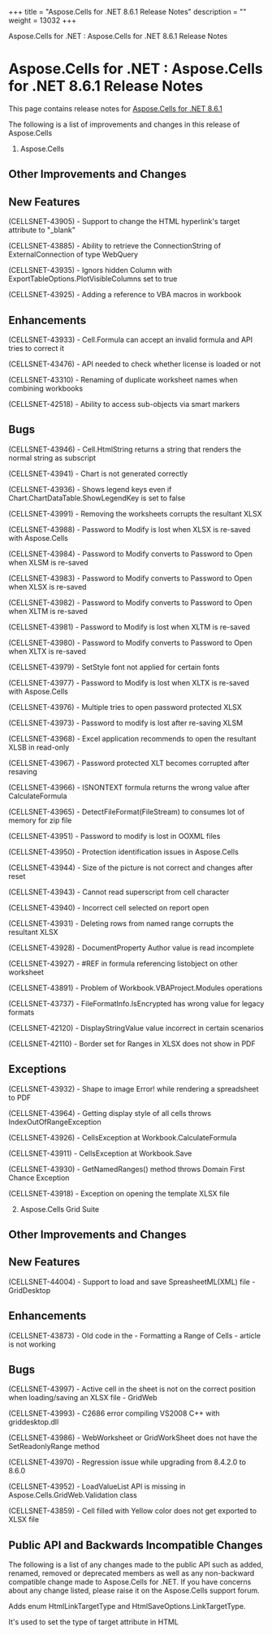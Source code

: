 +++
title = "Aspose.Cells for .NET 8.6.1 Release Notes" 
description = "" 
weight = 13032 
+++

Aspose.Cells for .NET : Aspose.Cells for .NET 8.6.1 Release Notes  

# Aspose.Cells for .NET : Aspose.Cells for .NET 8.6.1 Release Notes


This page contains release notes for [Aspose.Cells for .NET 8.6.1](http://www.aspose.com/downloads/cells/net/new-releases/aspose.cells-for-.net-8.6.1/)

The following is a list of improvements and changes in this release of Aspose.Cells

1) Aspose.Cells

## Other Improvements and Changes

## New Features

(CELLSNET-43905) - Support to change the HTML hyperlink's target attribute to "\_blank"

(CELLSNET-43885) - Ability to retrieve the ConnectionString of ExternalConnection of type WebQuery

(CELLSNET-43935) - Ignors hidden Column with ExportTableOptions.PlotVisibleColumns set to true

(CELLSNET-43925) - Adding a reference to VBA macros in workbook

## Enhancements

(CELLSNET-43933) - Cell.Formula can accept an invalid formula and API tries to correct it

(CELLSNET-43476) - API needed to check whether license is loaded or not

(CELLSNET-43310) - Renaming of duplicate worksheet names when combining workbooks

(CELLSNET-42518) - Ability to access sub-objects via smart markers

## Bugs

(CELLSNET-43946) - Cell.HtmlString returns a string that renders the normal string as subscript

(CELLSNET-43941) - Chart is not generated correctly

(CELLSNET-43936) - Shows legend keys even if Chart.ChartDataTable.ShowLegendKey is set to false

(CELLSNET-43991) - Removing the worksheets corrupts the resultant XLSX

(CELLSNET-43988) - Password to Modify is lost when XLSX is re-saved with Aspose.Cells

(CELLSNET-43984) - Password to Modify converts to Password to Open when XLSM is re-saved

(CELLSNET-43983) - Password to Modify converts to Password to Open when XLSX is re-saved

(CELLSNET-43982) - Password to Modify converts to Password to Open when XLTM is re-saved

(CELLSNET-43981) - Password to Modify is lost when XLTM is re-saved

(CELLSNET-43980) - Password to Modify converts to Password to Open when XLTX is re-saved

(CELLSNET-43979) - SetStyle font not applied for certain fonts

(CELLSNET-43977) - Password to Modify is lost when XLTX is re-saved with Aspose.Cells

(CELLSNET-43976) - Multiple tries to open password protected XLSX

(CELLSNET-43973) - Password to modify is lost after re-saving XLSM

(CELLSNET-43968) - Excel application recommends to open the resultant XLSB in read-only

(CELLSNET-43967) - Password protected XLT becomes corrupted after resaving

(CELLSNET-43966) - ISNONTEXT formula returns the wrong value after CalculateFormula

(CELLSNET-43965) - DetectFileFormat(FileStream) to consumes lot of memory for zip file

(CELLSNET-43951) - Password to modify is lost in OOXML files

(CELLSNET-43950) - Protection identification issues in Aspose.Cells

(CELLSNET-43944) - Size of the picture is not correct and changes after reset

(CELLSNET-43943) - Cannot read superscript from cell character

(CELLSNET-43940) - Incorrect cell selected on report open

(CELLSNET-43931) - Deleting rows from named range corrupts the resultant XLSX

(CELLSNET-43928) - DocumentProperty Author value is read incomplete

(CELLSNET-43927) - #REF in formula referencing listobject on other worksheet

(CELLSNET-43891) - Problem of Workbook.VBAProject.Modules operations

(CELLSNET-43737) - FileFormatInfo.IsEncrypted has wrong value for legacy formats

(CELLSNET-42120) - DisplayStringValue value incorrect in certain scenarios

(CELLSNET-42110) - Border set for Ranges in XLSX does not show in PDF

## Exceptions

(CELLSNET-43932) - Shape to image Error! while rendering a spreadsheet to PDF

(CELLSNET-43964) - Getting display style of all cells throws IndexOutOfRangeException

(CELLSNET-43926) - CellsException at Workbook.CalculateFormula

(CELLSNET-43911) - CellsException at Workbook.Save

(CELLSNET-43930) - GetNamedRanges() method throws Domain First Chance Exception

(CELLSNET-43918) - Exception on opening the template XLSX file

2) Aspose.Cells Grid Suite

## Other Improvements and Changes

## New Features

(CELLSNET-44004) - Support to load and save SpreasheetML(XML) file - GridDesktop

## Enhancements

(CELLSNET-43873) - Old code in the - Formatting a Range of Cells - article is not working

## Bugs

(CELLSNET-43997) - Active cell in the sheet is not on the correct position when loading/saving an XLSX file - GridWeb

(CELLSNET-43993) - C2686 error compiling VS2008 C++ with griddesktop.dll

(CELLSNET-43986) - WebWorksheet or GridWorkSheet does not have the SetReadonlyRange method

(CELLSNET-43970) - Regression issue while upgrading from 8.4.2.0 to 8.6.0

(CELLSNET-43952) - LoadValueList API is missing in Aspose.Cells.GridWeb.Validation class

(CELLSNET-43859) - Cell filled with Yellow color does not get exported to XLSX file

## Public API and Backwards Incompatible Changes

The following is a list of any changes made to the public API such as added, renamed, removed or deprecated members as well as any non-backward compatible change made to Aspose.Cells for .NET. If you have concerns about any change listed, please raise it on the Aspose.Cells support forum.

Adds enum HtmlLinkTargetType and HtmlSaveOptions.LinkTargetType.

It's used to set the type of target attribute in HTML

